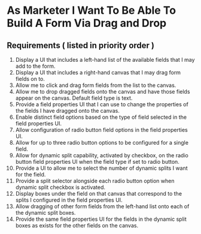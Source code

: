 # As Marketer I Want To Be Able To Build A Form Via Drag and Drop

## Requirements ( listed in priority order )

1. Display a UI that includes a left-hand list of the available fields that I may add to the form.
2. Display a UI that includes a right-hand canvas that I may drag form fields on to.
3. Allow me to click and drag form fields from the list to the canvas.
4. Allow me to drop dragged fields onto the canvas and have those fields appear on the canvas. Default field type is text.
5. Provide a field properties UI that I can use to change the properties of the fields I have dragged onto the canvas.
6. Enable distinct field options based on the type of field selected in the field properties UI.
7. Allow configuration of radio button field options in the field properties UI.
8. Allow for up to three radio button options to be configured for a single field.
9. Allow for dynamic split capability, activated by checkbox, on the radio button field properties UI when the field type if set to radio button.
10. Provide a UI to allow me to select the number of dynamic splits I want for the field.
11. Provide a split selector alongside each radio button option when dynamic split checkbox is activated.
12. Display boxes under the field on that canvas that correspond to the splits I configured in the field properties UI.
13. Allow dragging of other form fields from the left-hand list onto each of the dynamic split boxes.
14. Provide the same field properties UI for the fields in the dynamic split boxes as exists for the other fields on the canvas.
